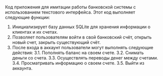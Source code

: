 Код приложения для имитации работы банковской системы с использованием текстового интерфейса. Этот код выполняет следующие функции:
  1. Инициализирует базу данных SQLite для хранения информации о клиентах и их счетах.
  2. Позволяет пользователям войти в свой банковский счёт, открыть новый счет, закрыть существующий счёт. 
  3. После входа в аккаунт пользователи могут выполнять следующие действия:
     3.1. Пополнять баланс на своем счете.
     3.2. Снимать деньги со счета.
     3.3. Осуществлять переводы денег между счетами.
     3.4. Просматривать информацию о своем счете.
     3.5. Выйти из аккаунта.
